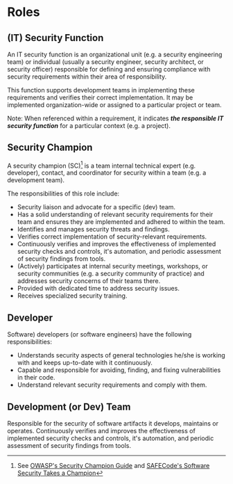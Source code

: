 # Roles

## (IT) Security Function

An IT security function is an organizational unit (e.g. a security engineering team) or individual (usually a security engineer, security architect, or security officer) responsible for defining and ensuring compliance with security requirements within their area of responsibility. 

This function supports development teams in implementing these requirements and verifies their correct implementation. It may be implemented organization-wide or assigned to a particular project or team. 

Note: When referenced within a requirement, it indicates ***the responsible IT security function*** for a particular context (e.g. a project). 

## Security Champion

A security champion (SC)[^1] is a team internal technical expert (e.g. developer), contact, and coordinator for security within a team (e.g. a development team). 

The responsibilities of this role include:
- Security liaison and advocate for a specific (dev) team.
- Has a solid understanding of relevant security requirements for their team and ensures they are implemented and adhered to within the team.
- Identifies and manages security threats and findings.
- Verifies correct implementation of security-relevant requirements.
- Continuously verifies and improves the effectiveness of implemented security checks and controls, it's automation, and periodic assessment of security findings from tools.
- (Actively) participates at internal security meetings, workshops, or security communities (e.g. a security community of practice) and addresses security concerns of their teams there.
- Provided with dedicated time to address security issues.
- Receives specialized security training.

## Developer

Software) developers (or software engineers) have the following responsibilities: 
- Understands security aspects of general technologies he/she is working with and keeps up-to-date with it continuously.
- Capable and responsible for avoiding, finding, and fixing vulnerabilities in their code.
- Understand relevant security requirements and comply with them.

## Development (or Dev) Team

Responsible for the security of software artifacts it develops, maintains or operates. Continuously verifies and improves the effectiveness of implemented security checks and controls, it's automation, and periodic assessment of security findings from tools.

[^1]: See [OWASP's Security Champion Guide](https://owasp.org/www-project-security-champions-guidebook/) and [SAFECode's Software Security Takes a Champion](http://safecode.org/wp-content/uploads/2019/02/Security-Champions-2019-.pdf)
